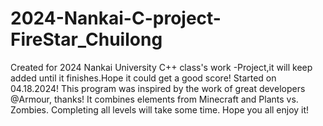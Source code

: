 # 2024-Nankai-C-project-FireStar_Chuilong
Created for 2024 Nankai University C++ class's work -Project,it will keep added until it finishes.Hope it could get a good score! Started on 04.18.2024!
This program was inspired by the work of great developers @Armour, thanks! It combines elements from Minecraft and Plants vs. Zombies. Completing all levels will take some time. Hope you all enjoy it!

